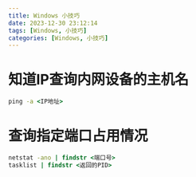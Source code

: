 ```yaml
---
title: Windows 小技巧
date: 2023-12-30 23:12:14
tags: [Windows, 小技巧]
categories: [Windows, 小技巧]
---
```


# 知道IP查询内网设备的主机名
```cmd
ping -a <IP地址>
```

# 查询指定端口占用情况
```cmd
netstat -ano | findstr <端口号>
tasklist | findstr <返回的PID>
```